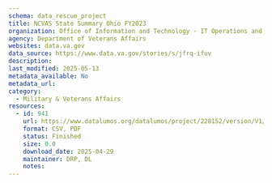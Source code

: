 ```yaml
---
schema: data_rescue_project 
title: NCVAS State Summary Ohio FY2023
organization: Office of Information and Technology - IT Operations and Services (ITOPS)
agency: Department of Veterans Affairs
websites: data.va.gov
data_source: https://www.data.va.gov/stories/s/jfrq-ifuv
description: 
last_modified: 2025-05-13
metadata_available: No
metadata_url: 
category:
  - Military & Veterans Affairs 
resources:
  - id: 941
    url: https://www.datalumos.org/datalumos/project/228152/version/V1/view
    format: CSV, PDF
    status: Finished
    size: 0.0
    download_date: 2025-04-29
    maintainer: DRP, DL
    notes: 
---
```


